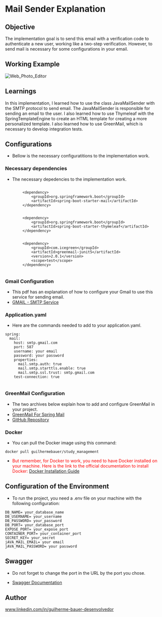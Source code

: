 # Mail Sender Explanation


## Objective  
The implementation goal is to send this email with a verification code to authenticate a new user,
working like a two-step verification. However, to send mail is necessary for some configurations in your email.


## Working Example  

![Web_Photo_Editor](https://github.com/user-attachments/assets/b8b72d17-9eb0-4258-9788-ee708ec7af89)


## Learnings 
In this implementation, I learned how to use the class JavaMailSender with the SMTP protocol to send email.
The JavaMailSender is responsible for sending an email to the user. I also learned how to use Thymeleaf
with the SpringTemplateEngine to create an HTML template for creating a more personalized template. 
I also learned how to use GreenMail, which is necessary to develop integration tests.

## Configurations 
* Bellow is the necessary configuratitions to the implementation work.

###  Necessary dependencies 
  * The necessary depedencies to the implementation work.


```

		<dependency>
			<groupId>org.springframework.boot</groupId>
			<artifactId>spring-boot-starter-mail</artifactId>
		</dependency>


		<dependency>
			<groupId>org.springframework.boot</groupId>
			<artifactId>spring-boot-starter-thymeleaf</artifactId>
		</dependency>

    
		<dependency>
			<groupId>com.icegreen</groupId>
			<artifactId>greenmail-junit5</artifactId>
			<version>2.0.1</version>
			<scope>test</scope>
		</dependency>


```

### Gmail Configuration

  * This pdf has an explanation of how to configure your Gmail to use this service for sending email.
  * [GMAIL - SMTP Service](https://drive.google.com/file/d/1S3_o-Jwl6JWUR3mIQ-PYwRb5PCspDi-B/view?usp=sharing)


### Application.yaml
  * Here are the commands needed to add to your application.yaml.
```
spring:
  mail:
    host: smtp.gmail.com
    port: 587
    username: your email
    password: your password
    properties:
      mail.smtp.auth: true
      mail.smtp.starttls.enable: true
      mail.smtp.ssl.trust: smtp.gmail.com
    test-connection: true
	

``` 
### GreenMail Configuration
  * The two archives below explain how to add and configure GreenMail in your project.
  * [GreenMail For Spring Mail](https://rieckpil.de/use-greenmail-for-spring-mail-javamailsender-junit-5-integration-tests/)
  * [GitHub Repository](https://github.com/rieckpil/blog-tutorials/tree/master/spring-boot-test-mail-sending)


  

### Docker 

* You can pull the Docker image using this command:
 ```dotdocker
docker pull guilhermebauer/study_management
```

* <span style="color:red;"> But remember, for Docker to work, you need to have Docker installed on your machine. Here is the link to the official documentation to install Docker: [Docker Installation Guide](https://docs.docker.com/get-docker/)</span>


## Configuration of the Environment

* To run the project, you need a .env file on your machine with the following configuration:

```dotenv
DB_NAME= your_database_name
DB_USERNAME= your_username
DB_PASSWORD= your_password
DB_PORT= your_database_port
EXPOSE_PORT= your_expose_port
CONTAINER_PORT= your_container_port
SECRET_KEY= your_secret
jAVA_MAIL_EMAIL= your email
jAVA_MAIL_PASSWORD= your password
```

## Swagger

* Do not forget to change the port in the URL by the port you chose.

* [Swagger Documentation](http://localhost:8080/swagger-ui/index.html)

## Author
 www.linkedin.com/in/guilherme-bauer-desenvolvedor

